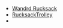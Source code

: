 - [Wandrd Rucksack](https://eu.wandrd.com/products/hexad-carryall-duffel?variant=31140215357482)
- [RucksackTrolley](https://www.otto.de/p/normani-reisetasche-reisetasche-mit-rucksackfunktion-60-liter-melano-rucksack-und-trolley-in-einem-S0H1F0PL/#variationId=S0H1F0PL4INX)
- 
